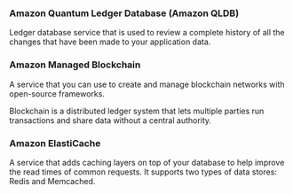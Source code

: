 ### Amazon Quantum Ledger Database (Amazon QLDB)
Ledger database service that is used to review a complete history of all the changes that have been made to your application data.

### Amazon Managed Blockchain
A service that you can use to create and manage blockchain networks with open-source frameworks.

Blockchain is a distributed ledger system that lets multiple parties run transactions and share data without a central authority.

### Amazon ElastiCache
A service that adds caching layers on top of your database to help improve the read times of common requests. It supports two types of data stores: Redis and Memcached.


